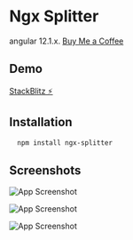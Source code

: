 
# Ngx Splitter

angular 12.1.x. 
[Buy Me a Coffee](https://stackblitz.com/edit/ngx-splitter)


## Demo

[StackBlitz ⚡️](https://stackblitz.com/edit/ngx-splitter)


## Installation

```bash
  npm install ngx-splitter
```
    
## Screenshots

![App Screenshot](https://raw.githubusercontent.com/huymach91/ngx-splitter/master/src/assets/horizontal.png?token=AHXRERK2COYYL33OXQYESDDBQPANQ)

![App Screenshot](https://raw.githubusercontent.com/huymach91/ngx-splitter/master/src/assets/vertical.png?token=AHXRERMUH4N5ZQ3FAWCQHR3BQPAO2)

![App Screenshot](https://raw.githubusercontent.com/huymach91/ngx-splitter/master/src/assets/nested.png?token=AHXRERPNDGQQPE42UUHCXN3BQPASC)

